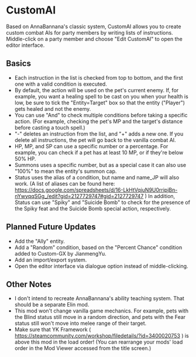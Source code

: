 # CustomAI
Based on AnnaBannana's classic system, CustomAI allows you to create custom combat AIs for party members by writing lists of instructions. Middle-click on a party member and choose "Edit CustomAI" to open the editor interface.

## Basics
* Each instruction in the list is checked from top to bottom, and the first one with a valid condition is executed.
* By default, the action will be used on the pet's current enemy. If, for example, you want a healing spell to be cast on you when your health is low, be sure to tick the "Entity=Target" box so that the entity ("Player") gets healed and not the enemy.
* You can use "And" to check multiple conditions before taking a specific action. (For example, checking the pet's MP and the target's distance before casting a touch spell.)
* "-" deletes an instruction from the list, and "+" adds a new one. If you delete all instructions, the pet will go back to the vanilla combat AI.
* HP, MP, and SP can use a specific number or a percentage. For example, you can check if a pet has at least 10 MP, or if they're below 50% HP.
* Summons uses a specific number, but as a special case it can also use "100%" to mean the entity's summon cap.
* Status uses the alias of a condition, but name and name_JP will also work. (A list of aliases can be found here: https://docs.google.com/spreadsheets/d/16-LkHtVqjuN9U0rripjBn-nYwyqqSGg_/edit?gid=2127729747#gid=2127729747 ) In addition, Status can use "Spiky" and "Suicide Bomb" to check for the presence of the Spiky feat and the Suicide Bomb special action, respectively.

## Planned Future Updates
* Add the "Ally" entity.
* Add a "Random" condition, based on the "Percent Chance" condition added to Custom-GX by JianmengYu.
* Add an import/export system.
* Open the editor interface via dialogue option instead of middle-clicking.

## Other Notes
* I don't intend to recreate AnnaBannana's ability teaching system. That should be a separate Elin mod.
* This mod won't change vanilla game mechanics. For example, pets with the Blind status still move in a random direction, and pets with the Fear status still won't move into melee range of their target.
* Make sure that YK Framework ( https://steamcommunity.com/workshop/filedetails/?id=3400020753 ) is above this mod in the load order! (You can rearrange your mods' load order in the Mod Viewer accessed from the title screen.)
